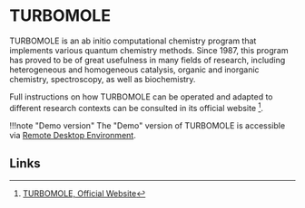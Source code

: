 # TURBOMOLE

TURBOMOLE is an ab initio computational chemistry program that implements various quantum chemistry methods.  Since 1987, this program has proved to be of great usefulness in many fields of research, including heterogeneous and homogeneous catalysis, organic and inorganic chemistry, spectroscopy, as well as biochemistry. 

Full instructions on how TURBOMOLE can be operated and adapted to different research contexts can be consulted in its official website [^1].

!!!note "Demo version"
    The "Demo" version of TURBOMOLE is accessible via [Remote Desktop Environment](../../remote-connection/remote-desktop.md).

## Links

[^1]: [TURBOMOLE, Official Website](http://www.turbomole.com/)
